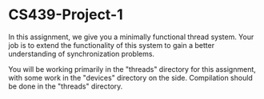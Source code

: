 # CS439-Project-1

  In this assignment, we give you a minimally functional thread system. Your job is to extend the functionality of this system to gain a better understanding of synchronization problems.

  You will be working primarily in the "threads" directory for this assignment, with some work in the "devices" directory on the side. Compilation should be done in the "threads" directory.

